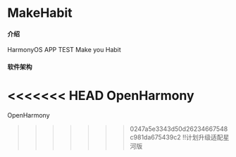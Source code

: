 # MakeHabit

#### 介绍
HarmonyOS APP TEST
Make you Habit

#### 软件架构
<<<<<<< HEAD
OpenHarmony
=======
OpenHarmony 
>>>>>>> 0247a5e3343d50d26234667548c981da675439c2
!!计划升级适配星河版

